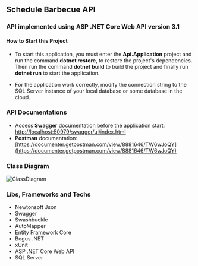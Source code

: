 ## Schedule Barbecue API

### API implemented using ASP .NET Core Web API version 3.1

#### How to Start this Project
* To start this application, you must enter the **Api.Application** project and run the command **dotnet restore**, to restore the project's dependencies. Then run the command **dotnet build** to build the project and finally run **dotnet run** to start the application.

* For the application work correctly, modify the connection string to the SQL Server instance of your local database or some database in the cloud.

### API Documentations
* Access **Swagger** documentation before the application start: [http://localhost:50979/swagger/ui/index.html](http://localhost:50979/swagger/ui/index.html) 
* **Postman** documentation: [https://documenter.getpostman.com/view/8881646/TW6wJoQY](https://documenter.getpostman.com/view/8881646/TW6wJoQY)

### Class Diagram
![ClassDiagram](https://i.ibb.co/5G4668X/classdiagrambarbecue.png)

### Libs, Frameworks and Techs
* Newtonsoft Json
* Swagger
* Swashbuckle
* AutoMapper
* Entity Framework Core
* Bogus .NET
* xUnit
* ASP .NET Core Web API
* SQL Server